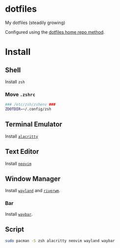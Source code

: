 # dotfiles
My dotfiles (steadily growing)

Configured using the [dotfiles home repo method](https://github.com/bluedragon1221/notes/blob/main/Linux/Git/Dotfiles%20(Home%20Repo).md).

# Install
## Shell
Install `zsh`
### Move `.zshrc`
```sh
### /etc/zsh/zshenv ###
ZDOTDIR=~/.config/zsh
```
## Terminal Emulator
Install [`alacritty`](https://alacritty.org)
## Text Editor
Install [`neovim`](https://neovim.io)
## Window Manager
Install [`wayland`](https://wayland.freedesktop.org) and [`riverwm`](https://github.com/riverwm/river).
### Bar
Install [`waybar`](https://github.com/alexays/waybar).

## Script
```sh
sudo pacman -S zsh alacritty neovim wayland waybar
```

